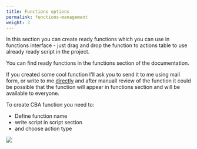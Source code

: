 ```yaml
---
title: Functions options
permalink: functions-management
weight: 3
---
```


In this section you can create ready functions which you can use in functions interface - just drag and drop the function to actions table to use already ready script in the project.

You can find ready functions in the functions section of the documentation.

If you created some cool function I'll ask you to send it to me using mail form, or write to me [directly](mailto:saroyanm@gmail.com?Subject=From%20CBA%20user) and after manuall review of the function it could be possible that the function will appear in functions section and will be available to everyone.

To create CBA function you need to:

- Define function name
- write script in script section
- and choose action type

![](/images/extension/options/functions.png)
